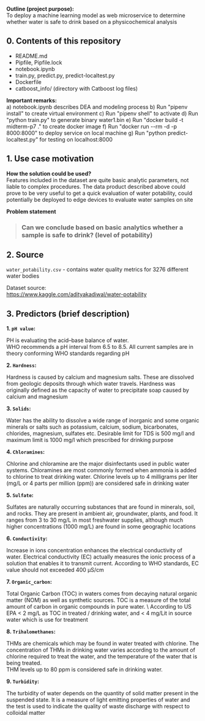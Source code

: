 **Outline (project purpose):** \
To deploy a machine learning model as web microservice to determine whether water is safe to drink based on a physicochemical analysis

## 0. Contents of this repository
- README.md
- Pipfile, Pipfile.lock 
- notebook.ipynb
- train.py, predict.py, predict-localtest.py  
- Dockerfile
- catboost_info/ (directory with Catboost log files)

**Important remarks:** \
a) notebook.ipynb describes DEA and modeling process b) Run "pipenv install" to create virtual environment c) Run "pipenv shell" to activate d) Run "python train.py" to generate binary water1.bin e) Run "docker build -t midterm-p7 ." to create docker image f) Run "docker run --rm -d -p 8000:8000" to deploy service on local machine g) Run "python predict-localtest.py" for testing on localhost:8000
  

## 1. Use case motivation
**How the solution could be used?** \
Features included in the dataset are quite basic analytic parameters, not liable to complex procedures.
The data product described above could prove to be very useful to get a quick evaluation of water potability, could potentially be deployed to edge devices to evaluate water samples on site 
<br />

**Problem statement** 
> ### Can we conclude based on basic analytics whether a sample is safe to drink? (level of potability)

## 2. Source
`water_potability.csv` - contains water quality metrics for 3276 different water bodies

Dataset source: \
https://www.kaggle.com/adityakadiwal/water-potability

## 3. Predictors (brief description)

**1. `pH value`:**

PH is evaluating the acid–base balance of water. \
WHO recommends a pH interval from 6.5 to 8.5. All current samples are in theory conforming WHO standards regarding pH

**2. `Hardness`:**

Hardness is caused by calcium and magnesium salts. These are dissolved from geologic deposits through which water travels. Hardness was originally defined as the capacity of water to precipitate soap caused by calcium and magnesium

**3. `Solids`:**

Water has the ability to dissolve a wide range of inorganic and some organic minerals or salts such as potassium, calcium, sodium, bicarbonates, chlorides, magnesium, sulfates etc. Desirable limit for TDS is 500 mg/l and maximum limit is 1000 mg/l which prescribed for drinking purpose

**4. `Chloramines`:**

Chlorine and chloramine are the major disinfectants used in public water systems. Chloramines are most commonly formed when ammonia is added to chlorine to treat drinking water. Chlorine levels up to 4 milligrams per liter (mg/L or 4 parts per million (ppm)) are considered safe in drinking water

**5. `Sulfate`:**

Sulfates are naturally occurring substances that are found in minerals, soil, and rocks. They are present in ambient air, groundwater, plants, and food. It ranges from 3 to 30 mg/L in most freshwater supplies, although much higher concentrations (1000 mg/L) are found in some geographic locations

**6. `Conductivity`:**

Increase in ions concentration enhances the electrical conductivity of water. Electrical conductivity (EC) actually measures the ionic process of a solution that enables it to transmit current. According to WHO standards, EC value should not exceeded 400 μS/cm

**7. `Organic_carbon`:**

Total Organic Carbon (TOC) in waters comes from decaying natural organic matter (NOM) as well as synthetic sources. TOC is a measure of the total amount of carbon in organic compounds in pure water. \ According to US EPA < 2 mg/L as TOC in treated / drinking water, and < 4 mg/Lit in source water which is use for treatment

**8. `Trihalomethanes`:**

THMs are chemicals which may be found in water treated with chlorine. The concentration of THMs in drinking water varies according to the amount of chlorine required to treat the water, and the temperature of the water that is being treated. \
THM levels up to 80 ppm is considered safe in drinking water.

**9. `Turbidity`:**

The turbidity of water depends on the quantity of solid matter present in the suspended state. It is a measure of light emitting properties of water and the test is used to indicate the quality of waste discharge with respect to colloidal matter

   

